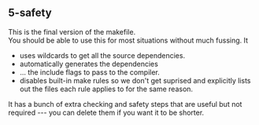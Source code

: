 ## 5-safety

This is the final version of the makefile.  
You should be able to use this for most situations without much fussing.
It 
  - uses wildcards to get all the source dependencies.
  - automatically generates the dependencies
  - ... the include flags to pass to the compiler.
  - disables built-in make rules so we don't get
    suprised and explicitly lists out the files each rule
    applies to for the same reason.

It has a bunch of extra checking and safety steps that are useful but
not required --- you can delete them if you want it to be shorter.
